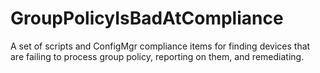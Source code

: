 # GroupPolicyIsBadAtCompliance
A set of scripts and ConfigMgr compliance items for finding devices that are failing to process group policy, reporting on them, and remediating.

